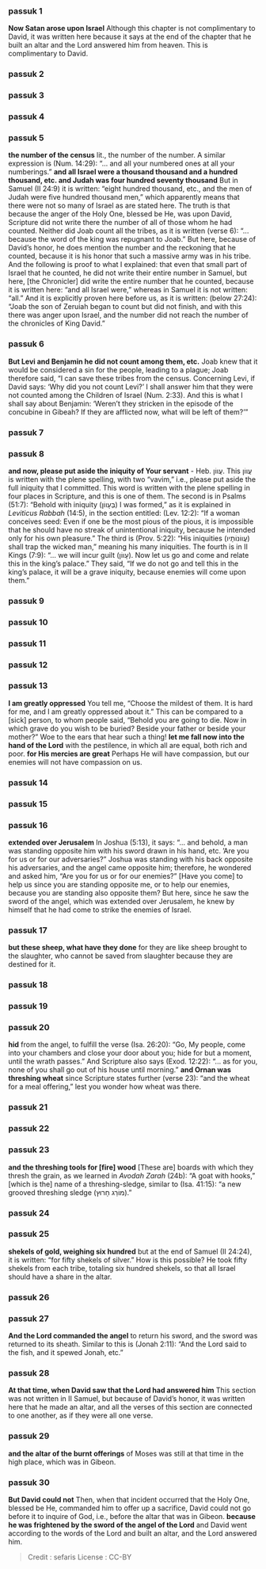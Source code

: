 
### passuk 1
<b>Now Satan arose upon Israel</b> Although this chapter is not complimentary to David, it was written here because it says at the end of the chapter that he built an altar and the Lord answered him from heaven. This is complimentary to David.

### passuk 2

### passuk 3

### passuk 4

### passuk 5
<b>the number of the census</b> lit., the number of the number. A similar expression is (Num. 14:29): “... and all your numbered ones at all your numberings.”
<b>and all Israel were a thousand thousand and a hundred thousand, etc. and Judah was four hundred seventy thousand</b> But in Samuel (II 24:9) it is written: “eight hundred thousand, etc., and the men of Judah were five hundred thousand men,” which apparently means that there were not so many of Israel as are stated here. The truth is that because the anger of the Holy One, blessed be He, was upon David, Scripture did not write there the number of all of those whom he had counted. Neither did Joab count all the tribes, as it is written (verse 6): “... because the word of the king was repugnant to Joab.” But here, because of David’s honor, he does mention the number and the reckoning that he counted, because it is his honor that such a massive army was in his tribe. And the following is proof to what I explained: that even that small part of Israel that he counted, he did not write their entire number in Samuel, but here, [the Chronicler] did write the entire number that he counted, because it is written here: “and all Israel were,” whereas in Samuel it is not written: “all.” And it is explicitly proven here before us, as it is written: (below 27:24): “Joab the son of Zeruiah began to count but did not finish, and with this there was anger upon Israel, and the number did not reach the number of the chronicles of King David.”

### passuk 6
<b>But Levi and Benjamin he did not count among them, etc.</b> Joab knew that it would be considered a sin for the people, leading to a plague; Joab therefore said, “I can save these tribes from the census. Concerning Levi, if David says: ‘Why did you not count Levi?’ I shall answer him that they were not counted among the Children of Israel (Num. 2:33). And this is what I shall say about Benjamin: ‘Weren’t they stricken in the episode of the concubine in Gibeah? If they are afflicted now, what will be left of them?’”

### passuk 7

### passuk 8
<b>and now, please put aside the iniquity of Your servant</b> - Heb. עֲווֹן. This עֲווֹן is written with the plene spelling, with two “vavim,” i.e., please put aside the full iniquity that I committed. This word is written with the plene spelling in four places in Scripture, and this is one of them. The second is in Psalms (51:7): “Behold with iniquity (בְּעָווֹן) I was formed,” as it is explained in <i>Leviticus Rabbah</i> (14:5), in the section entitled: (Lev. 12:2): “If a woman conceives seed: Even if one be the most pious of the pious, it is impossible that he should have no streak of unintentional iniquity, because he intended only for his own pleasure.” The third is (Prov. 5:22): “His iniquities (עֲווֹנוֹתָיו) shall trap the wicked man,” meaning his many iniquities. The fourth is in II Kings (7:9): “... we will incur guilt (עָווֹן). Now let us go and come and relate this in the king’s palace.” They said, “If we do not go and tell this in the king’s palace, it will be a grave iniquity, because enemies will come upon them.”

### passuk 9

### passuk 10

### passuk 11

### passuk 12

### passuk 13
<b>I am greatly oppressed</b> You tell me, “Choose the mildest of them. It is hard for me, and I am greatly oppressed about it.” This can be compared to a [sick] person, to whom people said, “Behold you are going to die. Now in which grave do you wish to be buried? Beside your father or beside your mother?” Woe to the ears that hear such a thing!
<b>let me fall now into the hand of the Lord</b> with the pestilence, in which all are equal, both rich and poor.
<b>for His mercies are great</b> Perhaps He will have compassion, but our enemies will not have compassion on us.

### passuk 14

### passuk 15

### passuk 16
<b>extended over Jerusalem</b> In Joshua (5:13), it says: “... and behold, a man was standing opposite him with his sword drawn in his hand, etc. ’Are you for us or for our adversaries?” Joshua was standing with his back opposite his adversaries, and the angel came opposite him; therefore, he wondered and asked him, “Are you for us or for our enemies?” [Have you come] to help us since you are standing opposite me, or to help our enemies, because you are standing also opposite them? But here, since he saw the sword of the angel, which was extended over Jerusalem, he knew by himself that he had come to strike the enemies of Israel.

### passuk 17
<b>but these sheep, what have they done</b> for they are like sheep brought to the slaughter, who cannot be saved from slaughter because they are destined for it.

### passuk 18

### passuk 19

### passuk 20
<b>hid</b> from the angel, to fulfill the verse (Isa. 26:20): “Go, My people, come into your chambers and close your door about you; hide for but a moment, until the wrath passes.” And Scripture also says (Exod. 12:22): “... as for you, none of you shall go out of his house until morning.”
<b>and Ornan was threshing wheat</b> since Scripture states further (verse 23): “and the wheat for a meal offering,” lest you wonder how wheat was there.

### passuk 21

### passuk 22

### passuk 23
<b>and the threshing tools for [fire] wood</b> [These are] boards with which they thresh the grain, as we learned in <i>Avodah Zarah</i> (24b): “A goat with hooks,” [which is the] name of a threshing-sledge, similar to (Isa. 41:15): “a new grooved threshing sledge (מוֹרַג חָרוּץ).”

### passuk 24

### passuk 25
<b>shekels of gold, weighing six hundred</b> but at the end of Samuel (II 24:24), it is written: “for fifty shekels of silver.” How is this possible? He took fifty shekels from each tribe, totaling six hundred shekels, so that all Israel should have a share in the altar.

### passuk 26

### passuk 27
<b>And the Lord commanded the angel</b> to return his sword, and the sword was returned to its sheath. Similar to this is (Jonah 2:11): “And the Lord said to the fish, and it spewed Jonah, etc.”

### passuk 28
<b>At that time, when David saw that the Lord had answered him</b> This section was not written in II Samuel, but because of David’s honor, it was written here that he made an altar, and all the verses of this section are connected to one another, as if they were all one verse.

### passuk 29
<b>and the altar of the burnt offerings</b> of Moses was still at that time in the high place, which was in Gibeon.

### passuk 30
<b>But David could not</b> Then, when that incident occurred that the Holy One, blessed be He, commanded him to offer up a sacrifice, David could not go before it to inquire of God, i.e., before the altar that was in Gibeon.
<b>because he was frightened by the sword of the angel of the Lord</b> and David went according to the words of the Lord and built an altar, and the Lord answered him.

>Credit : sefaris
>License : CC-BY